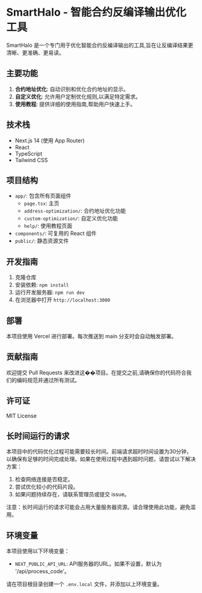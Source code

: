 # SmartHalo - 智能合约反编译输出优化工具

SmartHalo 是一个专门用于优化智能合约反编译输出的工具,旨在让反编译结果更清晰、更准确、更易读。

## 主要功能

1. **合约地址优化**: 自动识别和优化合约地址的显示。
2. **自定义优化**: 允许用户定制优化规则,以满足特定需求。
3. **使用教程**: 提供详细的使用指南,帮助用户快速上手。

## 技术栈

- Next.js 14 (使用 App Router)
- React
- TypeScript
- Tailwind CSS

## 项目结构

- `app/`: 包含所有页面组件
  - `page.tsx`: 主页
  - `address-optimization/`: 合约地址优化功能
  - `custom-optimization/`: 自定义优化功能
  - `help/`: 使用教程页面
- `components/`: 可复用的 React 组件
- `public/`: 静态资源文件

## 开发指南

1. 克隆仓库
2. 安装依赖: `npm install`
3. 运行开发服务器: `npm run dev`
4. 在浏览器中打开 `http://localhost:3000`

## 部署

本项目使用 Vercel 进行部署。每次推送到 main 分支时会自动触发部署。

## 贡献指南

欢迎提交 Pull Requests 来改进这��项目。在提交之前,请确保你的代码符合我们的编码规范并通过所有测试。

## 许可证

MIT License

## 长时间运行的请求

本项目中的代码优化过程可能需要较长时间。前端请求超时时间设置为30分钟，以确保有足够的时间完成处理。如果在使用过程中遇到超时问题，请尝试以下解决方案：

1. 检查网络连接是否稳定。
2. 尝试优化较小的代码片段。
3. 如果问题持续存在，请联系管理员或提交 issue。

注意：长时间运行的请求可能会占用大量服务器资源。请合理使用此功能，避免滥用。

## 环境变量

本项目使用以下环境变量：

- `NEXT_PUBLIC_API_URL`: API服务器的URL。如果不设置，默认为 '/api/process_code'。

请在项目根目录创建一个 `.env.local` 文件，并添加以上环境变量。
